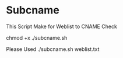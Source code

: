 # Subcname
This Script Make for Weblist to CNAME Check

chmod +x ./subcname.sh

Please Used ./subcname.sh weblist.txt
